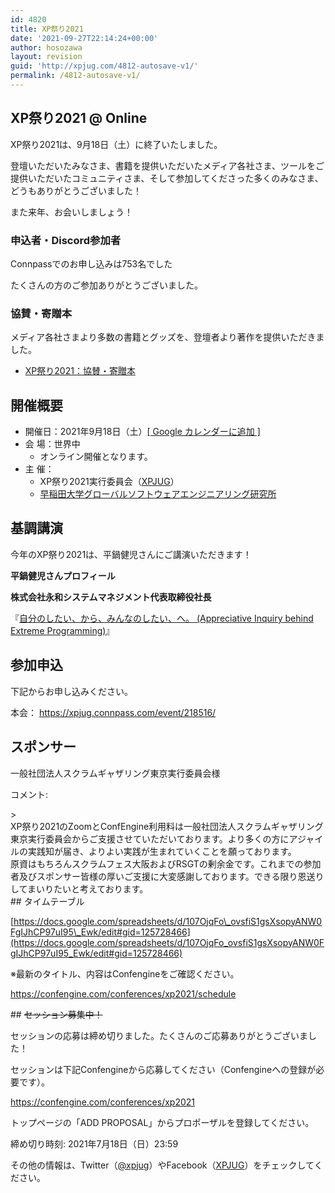 ```yaml
---
id: 4820
title: XP祭り2021
date: '2021-09-27T22:14:24+00:00'
author: hosozawa
layout: revision
guid: 'http://xpjug.com/4812-autosave-v1/'
permalink: /4812-autosave-v1/
---
```


## XP祭り2021 @ Online

XP祭り2021は、9月18日（土）に終了いたしました。

登壇いただいたみなさま、書籍を提供いただいたメディア各社さま、ツールをご提供いただいたコミュニティさま、そして参加してくださった多くのみなさま、どうもありがとうございました！

また来年、お会いしましょう！

### 申込者・Discord参加者

Connpassでのお申し込みは753名でした

たくさんの方のご参加ありがとうございました。

### 協賛・寄贈本

メディア各社さまより多数の書籍とグッズを、登壇者より著作を提供いただきました。

- [XP祭り2021：協賛・寄贈本](https://xpjug.com/2021-sponsor-presentation/)

## 開催概要

- 開催日：2021年9月18日（土）[\[ Google カレンダーに追加 \]](https://calendar.google.com/calendar/r/eventedit?text=XP%E7%A5%AD%E3%82%8A&location=%E6%97%A9%E7%A8%B2%E7%94%B0%E5%A4%A7%E5%AD%A6+%E3%82%B0%E3%83%AA%E3%83%BC%E3%83%B3%E3%83%BB%E3%82%B3%E3%83%B3%E3%83%94%E3%83%A5%E3%83%BC%E3%83%86%E3%82%A3%E3%83%B3%E3%82%B0%E3%83%BB%E3%82%B7%E3%82%B9%E3%83%86%E3%83%A0%E7%A0%94%E7%A9%B6%E9%96%8B%E7%99%BA%E3%82%BB%E3%83%B3%E3%82%BF%E3%83%BC&details=http://xpjug.com/xp2021/&dates=20210918/20210918)
- 会 場：世界中 
    - オンライン開催となります。
- 主 催： 
    - XP祭り2021実行委員会（[XPJUG](http://xpjug.com/about/)）
    - [早稲田大学グローバルソフトウェアエンジニアリング研究所](https://www.waseda.jp/inst/gcs/labo/globalsoftware/)

## 基調講演

今年のXP祭り2021は、平鍋健児さんにご講演いただきます！

**平鍋健児さんプロフィール**

**株式会社永和システムマネジメント代表取締役社長**

『[自分のしたい、から、みんなのしたい、へ。 (Appreciative Inquiry behind Extreme Programming)](https://confengine.com/conferences/xp2021/proposal/15514/appreciative-inquiry-behind-extreme-programming)』

## 参加申込

下記からお申し込みください。

本会： <https://xpjug.connpass.com/event/218516/>

## スポンサー

<span style="font-weight: 400;">一般社団法人スクラムギャザリング東京実行委員会様</span>

コメント:

<div class="kvgmc6g5 cxmmr5t8 oygrvhab hcukyx3x c1et5uql ii04i59q">> <div dir="auto">XP祭り2021のZoomとConfEngine利用料は一般社団法人スクラムギャザリング東京実行委員会からご支援させていただいております。より多くの方にアジャイルの実践知が届き、よりよい実践が生まれていくことを願っております。</div><div dir="auto">原資はもちろんスクラムフェス大阪およびRSGTの剰余金です。これまでの参加者及びスポンサー皆様の厚いご支援に大変感謝しております。できる限り恩送りしてまいりたいと考えております。</div>

<div dir="auto">## タイムテーブル

[https://docs.google.com/spreadsheets/d/107OjqFo\_ovsfiS1gsXsopyANW0FgIJhCP97uI95\_Ewk/edit#gid=125728466](https://docs.google.com/spreadsheets/d/107OjqFo_ovsfiS1gsXsopyANW0FgIJhCP97uI95_Ewk/edit#gid=125728466)

※最新のタイトル、内容はConfengineをご確認ください。

<https://confengine.com/conferences/xp2021/schedule>

</div></div>## <del>セッション募集中！</del>

セッションの応募は締め切りました。たくさんのご応募ありがとうございました！

セッションは下記Confengineから応募してください（Confengineへの登録が必要です）。

<https://confengine.com/conferences/xp2021>

トップページの「ADD PROPOSAL」からプロポーザルを登録してください。

締め切り時刻: 2021年7月18日（日）23:59

その他の情報は、Twitter（[@xpjug](https://twitter.com/xpjug)）やFacebook（[XPJUG](https://www.facebook.com/Xpjug/)）をチェックしてください。